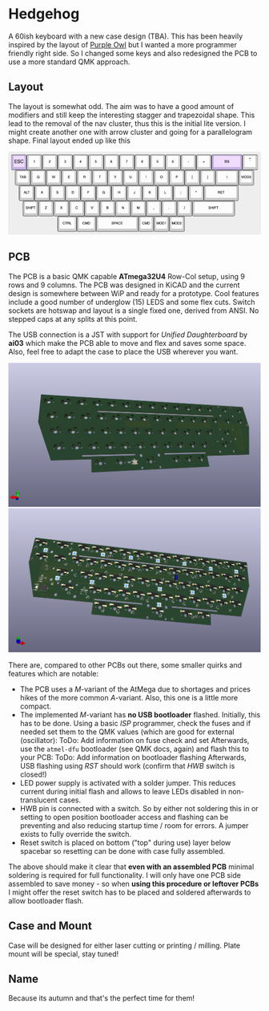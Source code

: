 # Hedgehog

A 60ish keyboard with a new case design (TBA). This has been heavily inspired
by the layout of [Purple Owl](https://github.com/SonalPinto/purple-owl) but I
wanted a more programmer friendly right side. So I changed some keys and also
redesigned the PCB to use a more standard QMK approach.

## Layout

The layout is somewhat odd. The aim was to have a good amount of modifiers
and still keep the interesting stagger and trapezoidal shape. This lead to the
removal of the nav cluster, thus this is the initial lite version. I might create
another one with arrow cluster and going for a parallelogram shape. Final
layout ended up like this

![(Hedgehog Lite Layout)](assets/hedgehog-lite.png)

## PCB

The PCB is a basic QMK capable **ATmega32U4** Row-Col setup, using 9 rows and 9 columns. The PCB was designed in KiCAD and the current design is somewhere between WiP and ready for a prototype. Cool features include a good number of underglow (15) LEDS and some flex cuts. Switch sockets are hotswap and layout is a single fixed one,
derived from ANSI. No stepped caps at any splits at this point.

The USB connection is a JST with support for *Unified Daughterboard* by **ai03**
which make the PCB able to move and flex and saves some space. Also, feel free to adapt the case to place the USB wherever you want.

![(Hedgehog Lite PCB Top)](assets/hedgehog-lite-pcb-top.png)
![(Hedgehog Lite PCB Bot)](assets/hedgehog-lite-pcb-bot.png)

There are, compared to other PCBs out there, some smaller quirks and features which are notable:
- The PCB uses a *M*-variant of the AtMega due to shortages and prices hikes of the more common *A*-variant. Also, this one is a little more compact.
- The implemented *M*-variant has **no USB bootloader** flashed. Initially, this has to be done. Using a basic *ISP* programmer, check the fuses and if needed set them to the QMK values (which are good for external (oscillator):
        ToDo: Add information on fuse check and set
Afterwards, use the `atmel-dfu` bootloader (see QMK docs, again) and flash this to your PCB:
        ToDo: Add information on bootloader flashing
Afterwards, USB flashing using *RST* should work (confirm that *HWB* switch is closed!)
- LED power supply is activated with a solder jumper. This reduces current during initial flash and allows to leave LEDs disabled in non-translucent cases.
- HWB pin is connected with a switch. So by either not soldering this in or setting to open position bootloader access and flashing can be preventing and also reducing startup time / room for errors. A jumper exists to fully override the switch.
- Reset switch is placed on bottom ("top" during use) layer below spacebar so resetting can be done with case fully assembled.

The above should make it clear that **even with an assembled PCB** minimal soldering is required for full functionality. I will only have one PCB side assembled to save money - so when **using this procedure or leftover PCBs** I might offer the reset switch has to be placed and soldered afterwards to allow bootloader flash.

## Case and Mount

Case will be designed for either laser cutting or printing / milling. Plate mount will be special, stay tuned!

## Name
Because its autumn and that's the perfect time for them!
